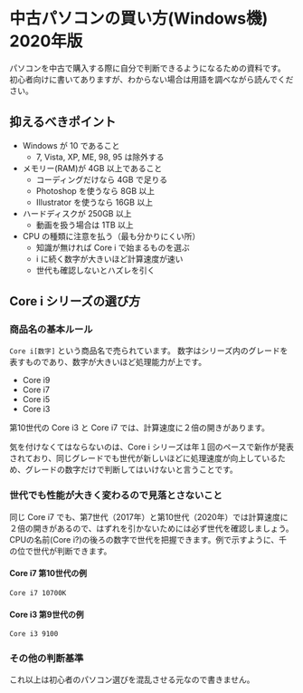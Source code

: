 # 中古パソコンの買い方(Windows機) 2020年版

パソコンを中古で購入する際に自分で判断できるようになるための資料です。  
初心者向けに書いてありますが、わからない場合は用語を調べながら読んでください。

## 抑えるべきポイント
- Windows が 10 であること
  - 7, Vista, XP, ME, 98, 95 は除外する
- メモリー(RAM)が 4GB 以上であること
  - コーディングだけなら 4GB で足りる
  - Photoshop を使うなら 8GB 以上
  - Illustrator を使うなら 16GB 以上
- ハードディスクが 250GB 以上
  - 動画を扱う場合は 1TB 以上
- CPU の種類に注意を払う（最も分かりにくい所）
  - 知識が無ければ Core i で始まるものを選ぶ
  - i に続く数字が大きいほど計算速度が速い
  - 世代も確認しないとハズレを引く

## Core i シリーズの選び方
### 商品名の基本ルール
`Core i[数字]` という商品名で売られています。
数字はシリーズ内のグレードを表すものであり、数字が大きいほど処理能力が上です。
- Core i9
- Core i7
- Core i5
- Core i3

第10世代の Core i3 と Core i7 では、計算速度に２倍の開きがあります。

気を付けなくてはならないのは、Core i シリーズは年１回のペースで新作が発表されており、同じグレードでも世代が新しいほどに処理速度が向上しているため、グレードの数字だけで判断してはいけないと言うことです。

### 世代でも性能が大きく変わるので見落とさないこと
同じ Core i7 でも、第7世代（2017年）と第10世代（2020年）では計算速度に２倍の開きがあるので、はずれを引かないためには必ず世代を確認しましょう。  
CPUの名前(Core i?)の後ろの数字で世代を把握できます。例で示すように、千の位で世代が判断できます。

#### Core i7 第10世代の例
    Core i7 10700K 

#### Core i3 第9世代の例
    Core i3 9100

### その他の判断基準
これ以上は初心者のパソコン選びを混乱させる元なので書きません。

